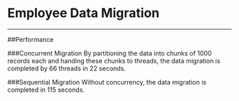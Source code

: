 # Employee Data Migration

---
##Performance

###Concurrent Migration
By partitioning the data into chunks of 1000 records each and handing these chunks to threads,
the data migration is completed by 66 threads in 22 seconds.

###Sequential Migration
Without concurrency, the data migration is completed in 115 seconds.